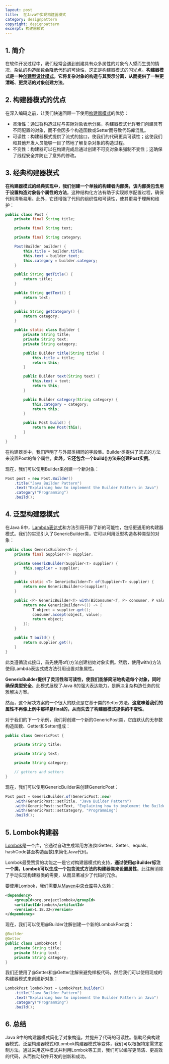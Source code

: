 ```yaml
---
layout: post
title:  在Java中实现构建器模式
category: designpattern
copyright: designpattern
excerpt: 构建器模式
---
```


## 1. 简介

在软件开发过程中，我们经常会遇到创建具有众多属性的对象令人望而生畏的情况，杂乱的构造函数会降低代码的可读性，这正是构建器模式的闪光点。**构建器模式是一种[创建型设计模式](https://www.baeldung.com/creational-design-patterns)，它将复杂对象的构造与其表示分离，从而提供了一种更清晰、更灵活的对象创建方法**。

## 2. 构建器模式的优点

在深入编码之前，让我们快速回顾一下使用[构建器模式](https://www.baeldung.com/cs/builder-pattern-vs-factory-pattern)的优势：

- 灵活性：通过将构造过程与实际对象表示分离，构建器模式允许我们创建具有不同配置的对象，而不会因多个构造函数或Setter而导致代码库混乱。
- 可读性：构建器模式提供了流式的接口，使我们的代码更具可读性；这使我们和其他开发人员能够一目了然地了解复杂对象的构造过程。
- 不变性：构建器可以在构建完成后通过创建不可变对象来强制不变性；这确保了线程安全并防止了意外的修改。

## 3. 经典构建器模式

**在构建器模式的经典实现中，我们创建一个单独的构建者内部类，该内部类包含用于设置构造对象各个属性的方法**。这种结构化方法有助于实现顺序配置过程，确保代码清晰易用。此外，它还增强了代码的组织性和可读性，使其更易于理解和维护：

```java
public class Post {
    private final String title;

    private final String text;

    private final String category;

    Post(Builder builder) {
        this.title = builder.title;
        this.text = builder.text;
        this.category = builder.category;
    }

    public String getTitle() {
        return title;
    }

    public String getText() {
        return text;
    }

    public String getCategory() {
        return category;
    }

    public static class Builder {
        private String title;
        private String text;
        private String category;

        public Builder title(String title) {
            this.title = title;
            return this;
        }

        public Builder text(String text) {
            this.text = text;
            return this;
        }

        public Builder category(String category) {
            this.category = category;
            return this;
        }

        public Post build() {
            return new Post(this);
        }
    }
}
```

在构建器类中，我们声明了与外部类相同的字段集。Builder类提供了流式的方法来设置Post的每个属性，**此外，它还包含一个build()方法来创建Post实例**。

现在，我们可以使用Builder来创建一个新对象：

```java
Post post = new Post.Builder()
    .title("Java Builder Pattern")
    .text("Explaining how to implement the Builder Pattern in Java")
    .category("Programming")
    .build();
```

## 4. 泛型构建器模式

在Java 8中，[Lambda表达式](https://www.baeldung.com/java-8-lambda-expressions-tips)和方法引用开辟了新的可能性，包括更通用的构建器模式。我们的实现引入了GenericBuilder类，它可以利用泛型构造各种类型的对象：

```java
public class GenericBuilder<T> {
    private final Supplier<T> supplier;

    private GenericBuilder(Supplier<T> supplier) {
        this.supplier = supplier;
    }

    public static <T> GenericBuilder<T> of(Supplier<T> supplier) {
        return new GenericBuilder<>(supplier);
    }

    public <P> GenericBuilder<T> with(BiConsumer<T, P> consumer, P value) {
        return new GenericBuilder<>(() -> {
            T object = supplier.get();
            consumer.accept(object, value);
            return object;
        });
    }

    public T build() {
        return supplier.get();
    }
}
```

此类遵循流式接口，首先使用of()方法创建初始对象实例。然后，使用with()方法使用Lambda表达式或方法引用设置对象属性。

**GenericBuilder提供了灵活性和可读性，使我们能够简洁地构造每个对象，同时确保类型安全**。此模式展现了Java 8的强大表达能力，是解决复杂构造任务的优雅解决方案。

然而，这个解决方案的一个很大的缺点是它基于类的Setter方法。**这意味着我们的属性不再像上例中那样是final的，从而失去了构建器模式提供的不变性**。

对于我们的下一个示例，我们将创建一个新的GenericPost类，它由默认的无参数构造函数、Getter和Setter组成：

```java
public class GenericPost {

    private String title;

    private String text;

    private String category;

    // getters and setters
}
```

现在，我们可以使用GenericBuilder来创建GenericPost：

```java
Post post = GenericBuilder.of(GenericPost::new)
    .with(GenericPost::setTitle, "Java Builder Pattern")
    .with(GenericPost::setText, "Explaining how to implement the Builder Pattern in Java")
    .with(GenericPost::setCategory, "Programming")
    .build();
```

## 5. Lombok构建器

[Lombok](https://www.baeldung.com/intro-to-project-lombok)是一个库，它通过自动生成常用方法(如Getter、Setter、equals、hashCode甚至构造函数)来简化Java代码。

Lombok最受赞赏的功能之一是它对构建器模式的支持，**通过使用@Builder标注一个类，Lombok可以生成一个包含流式方法的构建器类来设置属性**。此注解消除了手动实现构建器类的需要，从而显著减少了代码的冗余。

要使用Lombok，我们需要从[Maven中央仓库](https://mvnrepository.com/artifact/org.projectlombok/lombok)导入依赖：

```xml
<dependency>
    <groupId>org.projectlombok</groupId>
    <artifactId>lombok</artifactId>
    <version>1.18.32</version>
</dependency>
```

现在，我们可以使用@Builder注解创建一个新的LombokPost类：

```java
@Builder
@Getter
public class LombokPost {
    private String title;
    private String text;
    private String category;
}
```

我们还使用了@Setter和@Getter注解来避免样板代码，然后我们可以使用现成的构建器模式来创建新对象：

```java
LombokPost lombokPost = LombokPost.builder()
    .title("Java Builder Pattern")
    .text("Explaining how to implement the Builder Pattern in Java")
    .category("Programming")
    .build();
```

## 6. 总结

Java 8中的构建器模式简化了对象构造，并提升了代码的可读性。借助经典构建器模式、泛型构建器模式和Lombok构建器模式等变体，我们可以根据特定需求定制方法。通过采用这种模式并利用Lombok等工具，我们可以编写更简洁、更高效的代码，从而推动软件开发的创新和成功。